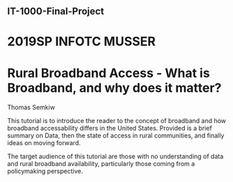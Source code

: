 ## IT-1000-Final-Project
# 2019SP INFOTC MUSSER

# Rural Broadband Access - What is Broadband, and why does it matter?

Thomas Semkiw

This tutorial is to introduce the reader to the concept of broadband and how broadband accessability differs in the United States.
Provided is a brief summary on Data, then the state of access in rural communities, and finally ideas on moving forward. 

The target audience of this tutorial are those with no understanding of data and rural broadband availability, particularly those coming from a policymaking perspective.
